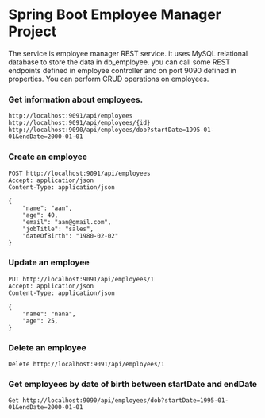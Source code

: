 # Spring Boot Employee Manager Project
The service is employee manager REST service. it uses MySQL relational database to store the data in db_employee. you can call some REST endpoints defined in employee controller and on port 9090 defined in properties. You can perform CRUD operations on employees.

### Get information about employees.
```
http://localhost:9091/api/employees
http://localhost:9091/api/employees/{id}
http://localhost:9090/api/employees/dob?startDate=1995-01-01&endDate=2000-01-01

```

### Create an employee

```
POST http://localhost:9091/api/employees
Accept: application/json
Content-Type: application/json

{
    "name": "aan",
    "age": 40,
    "email": "aan@gmail.com",
    "jobTitle": "sales",
    "dateOfBirth": "1980-02-02"
}
```

### Update an employee

```
PUT http://localhost:9091/api/employees/1
Accept: application/json
Content-Type: application/json

{
    "name": "nana",
    "age": 25,
}
```

### Delete an employee

```
Delete http://localhost:9091/api/employees/1
```

### Get employees by date of birth between startDate and endDate

```
Get http://localhost:9090/api/employees/dob?startDate=1995-01-01&endDate=2000-01-01
```

